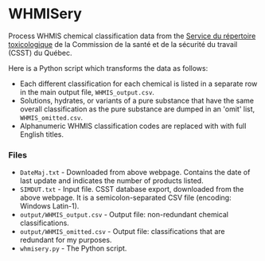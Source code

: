 WHMISery
========

Process WHMIS chemical classification data from the [Service du répertoire toxicologique](http://www.reptox.csst.qc.ca/Documents/SIMDUT/FichierTxt/Htm/FichierTxt.htm) de la Commission de la santé et de la sécurité du travail (CSST) du Québec.

Here is a Python script which transforms the data as follows:
* Each different classification for each chemical is listed in a separate row in the main output file, `WHMIS_output.csv`.
* Solutions, hydrates, or variants of a pure substance that have the same overall classification as the pure substance are dumped in an 'omit' list, `WHMIS_omitted.csv`.
* Alphanumeric WHMIS classification codes are replaced with with full English titles.


### Files ###

* `DateMaj.txt` - Downloaded from above webpage. Contains the date of last update and indicates the number of products listed.
* `SIMDUT.txt` - Input file. CSST database export, downloaded from the above webpage. It is a semicolon-separated CSV file (encoding: Windows Latin-1).
* `output/WHMIS_output.csv` - Output file: non-redundant chemical classifications.
* `output/WHMIS_omitted.csv` - Output file: classifications that are redundant for my purposes.
* `whmisery.py` - The Python script.
